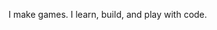 I make games. I learn, build, and play with code.

<!---
KeParsons12/KeParsons12 is a ✨ special ✨ repository because its `README.md` (this file) appears on your GitHub profile.
You can click the Preview link to take a look at your changes.
--->
